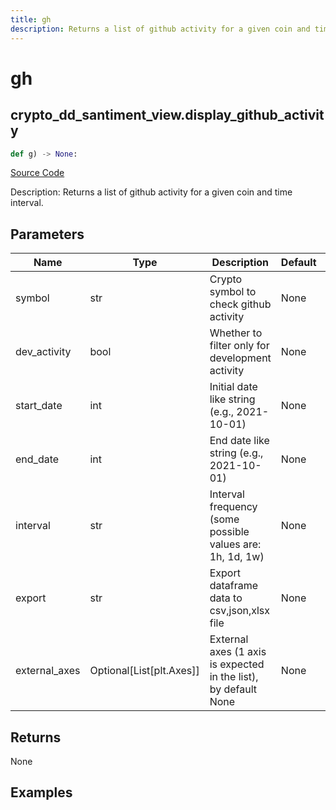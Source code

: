 ```yaml
---
title: gh
description: Returns a list of github activity for a given coin and time interval.
---
```

# gh

## crypto_dd_santiment_view.display_github_activity

```python
def g) -> None:
```
[Source Code](https://github.com/OpenBB-finance/OpenBBTerminal/tree/main/openbb_terminal/decorators.py#L25)

Description: Returns a list of github activity for a given coin and time interval.

## Parameters

| Name | Type | Description | Default | Optional |
| ---- | ---- | ----------- | ------- | -------- |
| symbol | str | Crypto symbol to check github activity | None | False |
| dev_activity | bool | Whether to filter only for development activity | None | False |
| start_date | int | Initial date like string (e.g., 2021-10-01) | None | False |
| end_date | int | End date like string (e.g., 2021-10-01) | None | False |
| interval | str | Interval frequency (some possible values are: 1h, 1d, 1w) | None | False |
| export | str | Export dataframe data to csv,json,xlsx file | None | False |
| external_axes | Optional[List[plt.Axes]] | External axes (1 axis is expected in the list), by default None | None | True |

## Returns

None

## Examples

